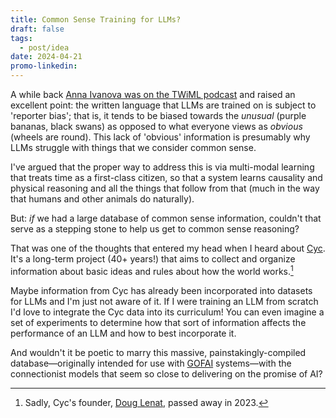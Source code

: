 ```yaml
---
title: Common Sense Training for LLMs?
draft: false
tags:
  - post/idea
date: 2024-04-21
promo-linkedin:
---
```

A while back [Anna Ivanova was on the TWiML podcast](https://twimlai.com/podcast/twimlai/does-chatgpt-think-a-cognitive-neuroscience-perspective/) and raised an excellent point: the written language that LLMs are trained on is subject to 'reporter bias'; that is, it tends to be biased towards the *unusual* (purple bananas, black swans) as opposed to what everyone views as *obvious* (wheels are round). This lack of 'obvious' information is presumably why LLMs struggle with things that we consider common sense.

I've argued that the proper way to address this is via multi-modal learning that treats time as a first-class citizen, so that a system learns causality and physical reasoning and all the things that follow from that (much in the way that humans and other animals do naturally).

But: *if* we had a large database of common sense information, couldn't that serve as a stepping stone to help us get to common sense reasoning?

That was one of the thoughts that entered my head when I heard about [Cyc](https://en.wikipedia.org/wiki/Cyc). It's a long-term project (40+ years!) that aims to collect and organize information about basic ideas and rules about how the world works.[^1]

Maybe information from Cyc has already been incorporated into datasets for LLMs and I'm just not aware of it. If I were training an LLM from scratch I'd love to integrate the Cyc data into its curriculum! You can even imagine a set of experiments to determine how that sort of information affects the performance of an LLM and how to best incorporate it.

And wouldn't it be poetic to marry this massive, painstakingly-compiled database—originally intended for use with [GOFAI](https://en.wikipedia.org/wiki/GOFAI) systems—with the connectionist models that seem so close to delivering on the promise of AI?

[^1]: Sadly, Cyc's founder, [Doug Lenat](https://en.wikipedia.org/wiki/Douglas_Lenat), passed away in 2023.